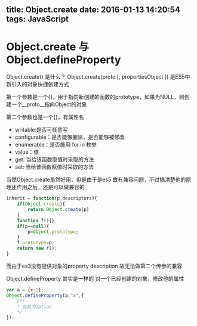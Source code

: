 title: Object.create
date: 2016-01-13 14:20:54
tags: JavaScript
---
# Object.create 与 Object.defineProperty
Object.create() 是什么？
Object.create(proto [, propertiesObject ]) 是ES5中新引入的对象快捷创建方式
<!--more-->

第一个参数是一个{}，用于指向新创建的函数的prototype，如果为NULL，则创建一个__proto__指向Object的对象

第二个参数也是一个{}，有属性名
* writable:是否可任意写
* configurable：是否能够删除，是否能够被修改
* enumerable：是否能用 for in 枚举
* value：值
* get: 当给该函数取值时采取的方法
* set: 当给该函数赋值时采取的方法

当然Object.create虽然好用，但是由于是es5 故有兼容问题，不过搞清楚他的原理还作用之后，还是可以做兼容的
```javascript
inherit = function(p,descriptors){
	if(Object.create){
		return Object.create(p)
	}
	function f(){}
	if(p==null){
		p=Object.prototype;
	}
	f.prototype=p;
	return new f();
}
```
而由于es3没有提供对象的property description 故无法做第二个传参的兼容

Object.defineProperty 其实是一样的
对一个已经创建的对象，修改他的属性
```javascript
var a = {x:1};
Object.defineProperty(a,"x",{
	/**
	* 此处为option
	*/
});
```